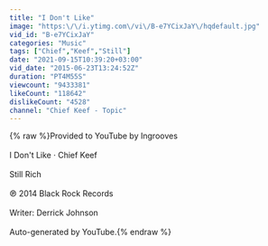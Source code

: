 ```yaml
---
title: "I Don't Like"
image: "https:\/\/i.ytimg.com\/vi\/B-e7YCixJaY\/hqdefault.jpg"
vid_id: "B-e7YCixJaY"
categories: "Music"
tags: ["Chief","Keef","Still"]
date: "2021-09-15T10:39:20+03:00"
vid_date: "2015-06-23T13:24:52Z"
duration: "PT4M55S"
viewcount: "9433381"
likeCount: "118642"
dislikeCount: "4528"
channel: "Chief Keef - Topic"
---
```

{% raw %}Provided to YouTube by Ingrooves<br /><br />I Don't Like · Chief Keef<br /><br />Still Rich<br /><br />℗ 2014 Black Rock Records<br /><br />Writer: Derrick Johnson<br /><br />Auto-generated by YouTube.{% endraw %}

